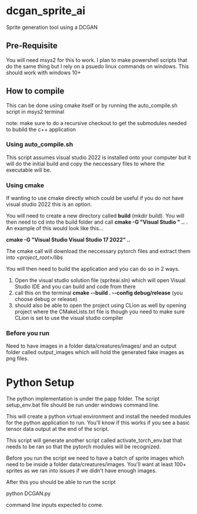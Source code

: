 # dcgan_sprite_ai
Sprite generation tool using a DCGAN

## Pre-Requisite
You will need msys2 for this to work. I plan to make powershell scripts that do the same thing but I rely on a psuedo linux commands on windows. This should work with windows 10+

## How to compile
This can be done using cmake itself or by running the auto_compile.sh script in msys2 terminal

note: make sure to do a recursive checkout to get the submodules needed to bubild the c++ application

### Using auto_compile.sh
This script assumes visual studio 2022 is installed onto your computer but it will do the initial build and copy the neccessary files to where the executable will be.

### Using cmake
If wanting to use cmake directly which could be useful if you do not have visual studio 2022 this is an option.

You will need to create a new directory called **build** (mkdir build). You will then need to cd into the build folder and call **cmake -G "Visual Studio <version> <year>" ..** . An
example of this would look like this...

**cmake -G "Visual Studio Visual Studio 17 2022" ..**

The cmake call will download the neccessary pytorch files and extract them into *<project_root>/libs*

You will then need to build the application and you can do so in 2 ways.
1. Open the visual studio solution file (spriteai.sln) which will open Visual Studio IDE and you can build and code from there
2. call this on the terminal **cmake --build . --config debug/release** (you choose debug or release)
3. should also be able to open the project using CLion as well by opening project where the CMakeLists.txt file is though you need to make sure CLion is set to use the visual studio compiler

### Before you run
Need to have images in a folder data/creatures/images/ and an output folder called output_images which will hold the generated fake images as png files.
  
# Python Setup

The python implementation is under the papp folder. The script setup_env.bat file should be run under windows command line.
 
This will create a python virtual environment and install the needed modules for the python application to run. You'll know if this works if you see a basic tensor data output at the
end of the script.
  
This script will generate another script called activate_torch_env.bat that needs to be ran so that the pytorch modules will be recognized.

Before you run the script we need to have a batch of sprite images which need to be inside a folder data/creatures/images. You'll want at least 100+ sprites as we  ran into issues
if we didn't have enough images.
    
After this you should be able to run the script
  
  python DCGAN.py
  
command line inputs expected to come.
